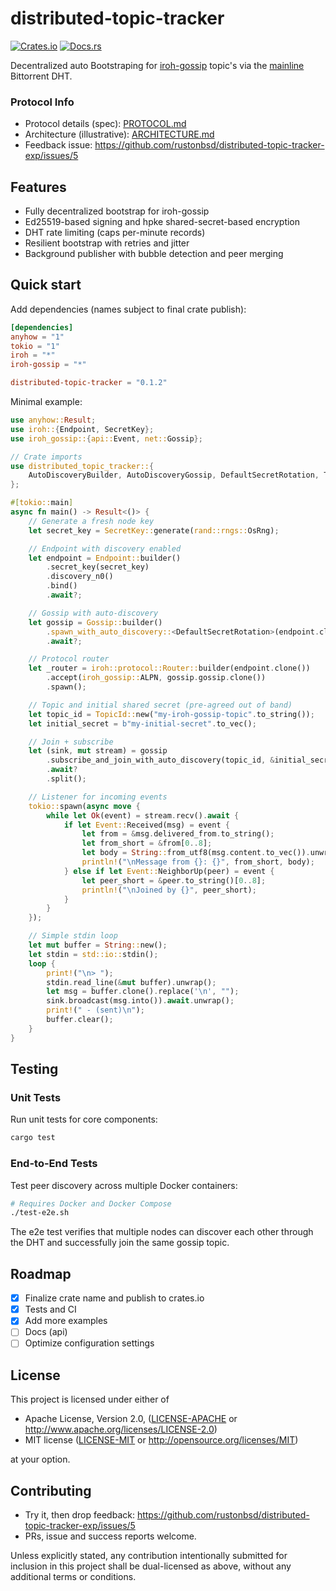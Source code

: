 # distributed-topic-tracker


[![Crates.io](https://img.shields.io/crates/v/distributed-topic-tracker.svg)](https://crates.io/crates/distributed-topic-tracker)
[![Docs.rs](https://docs.rs/distributed-topic-tracker/badge.svg)](https://docs.rs/distributed-topic-tracker)


Decentralized auto Bootstraping for [iroh-gossip](https://github.com/n0-computer/iroh-gossip) topic's via the [mainline](https://github.com/pubky/mainline) Bittorrent DHT.

### Protocol Info
- Protocol details (spec): [PROTOCOL.md](/PROTOCOL.md)
- Architecture (illustrative): [ARCHITECTURE.md](/ARCHITECTURE.md)
- Feedback issue: https://github.com/rustonbsd/distributed-topic-tracker-exp/issues/5


## Features

- Fully decentralized bootstrap for iroh-gossip
- Ed25519-based signing and hpke shared-secret-based encryption
- DHT rate limiting (caps per-minute records)
- Resilient bootstrap with retries and jitter
- Background publisher with bubble detection and peer merging

## Quick start

Add dependencies (names subject to final crate publish):

```toml
[dependencies]
anyhow = "1"
tokio = "1"
iroh = "*"
iroh-gossip = "*"

distributed-topic-tracker = "0.1.2"
```

Minimal example:

```rust
use anyhow::Result;
use iroh::{Endpoint, SecretKey};
use iroh_gossip::{api::Event, net::Gossip};

// Crate imports
use distributed_topic_tracker::{
    AutoDiscoveryBuilder, AutoDiscoveryGossip, DefaultSecretRotation, TopicId,
};

#[tokio::main]
async fn main() -> Result<()> {
    // Generate a fresh node key
    let secret_key = SecretKey::generate(rand::rngs::OsRng);

    // Endpoint with discovery enabled
    let endpoint = Endpoint::builder()
        .secret_key(secret_key)
        .discovery_n0()
        .bind()
        .await?;

    // Gossip with auto-discovery
    let gossip = Gossip::builder()
        .spawn_with_auto_discovery::<DefaultSecretRotation>(endpoint.clone(), None)
        .await?;

    // Protocol router
    let _router = iroh::protocol::Router::builder(endpoint.clone())
        .accept(iroh_gossip::ALPN, gossip.gossip.clone())
        .spawn();

    // Topic and initial shared secret (pre-agreed out of band)
    let topic_id = TopicId::new("my-iroh-gossip-topic".to_string());
    let initial_secret = b"my-initial-secret".to_vec();

    // Join + subscribe
    let (sink, mut stream) = gossip
        .subscribe_and_join_with_auto_discovery(topic_id, &initial_secret)
        .await?
        .split();

    // Listener for incoming events
    tokio::spawn(async move {
        while let Ok(event) = stream.recv().await {
            if let Event::Received(msg) = event {
                let from = &msg.delivered_from.to_string();
                let from_short = &from[0..8];
                let body = String::from_utf8(msg.content.to_vec()).unwrap();
                println!("\nMessage from {}: {}", from_short, body);
            } else if let Event::NeighborUp(peer) = event {
                let peer_short = &peer.to_string()[0..8];
                println!("\nJoined by {}", peer_short);
            }
        }
    });

    // Simple stdin loop
    let mut buffer = String::new();
    let stdin = std::io::stdin();
    loop {
        print!("\n> ");
        stdin.read_line(&mut buffer).unwrap();
        let msg = buffer.clone().replace('\n', "");
        sink.broadcast(msg.into()).await.unwrap();
        print!(" - (sent)\n");
        buffer.clear();
    }
}
```

## Testing

### Unit Tests
Run unit tests for core components:
```bash
cargo test
```

### End-to-End Tests
Test peer discovery across multiple Docker containers:
```bash
# Requires Docker and Docker Compose
./test-e2e.sh
```

The e2e test verifies that multiple nodes can discover each other through the DHT and successfully join the same gossip topic.

## Roadmap

- [x] Finalize crate name and publish to crates.io
- [x] Tests and CI
- [x] Add more examples
- [ ] Docs (api)
- [ ] Optimize configuration settings

## License

This project is licensed under either of

- Apache License, Version 2.0, ([LICENSE-APACHE](LICENSE-APACHE.txt) or
  <http://www.apache.org/licenses/LICENSE-2.0>)
- MIT license ([LICENSE-MIT](LICENSE-MIT.txt) or
  <http://opensource.org/licenses/MIT>)

at your option.

## Contributing

- Try it, then drop feedback:
  https://github.com/rustonbsd/distributed-topic-tracker-exp/issues/5
- PRs, issue and success reports welcome.

Unless explicitly stated, any contribution intentionally submitted for
inclusion in this project shall be dual-licensed as above, without any
additional terms or conditions.

